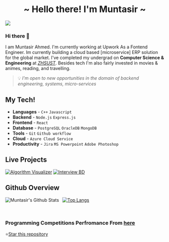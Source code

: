 <h1 align="center">~ Hello there! I'm Muntasir ~</h1>


 <img src="https://komarev.com/ghpvc/?username=battlesofarmy">


### Hi there 👋

I am Muntasir Ahmed. I'm currently working at Upwork As a Fontend Engineer. Im currently building a cloud based [microservice] ERP solution for the global market. I've completed my undergrad on **Computer Science & Engineering** at _[ZHSUST](https://zhsust.edu.bd/)_. Besides tech I'm also fairly invested in movies & animes, reading, and travelling.
> 💡 *I'm open to new opportunities in the domain of backend engineering, systems, micro-services*


## My Tech! 
- **Languages** - `C++` `Javascript` 
- **Backend** - `Node.js` `Express.js`
- **Frontend** - `React`
- **Database** - `PostgreSQL` `OracleDB` `MongoDB`
- **Tools** - `Git` `Github workflow`
- **Cloud** - `Azure Cloud Service`
- **Productivity** - `Jira` `MS Powerpoint` `Adobe Photoshop`
## Live Projects
[![Algorithm Visualizer](https://img.shields.io/badge/-Algorithm%20Visualizer-0085C0?style=flat&logo=ripple)](https://tamimehsan.github.io/AlgorithmVisualizer/)
[![Interview BD](https://img.shields.io/badge/-Interview%20BD-5672cd?style=flat)](https://tamimehsan.github.io/interview-questions-bangladesh/)

## Github Overview

<img align="left" alt="Muntasir's Github Stats" src="https://github-readme-stats.vercel.app/api?username=battlesofarmy&show_icons=true" />   &nbsp;
[![Top Langs](https://github-readme-stats.vercel.app/api/top-langs/?username=battlesofarmy&layout=compact)](https://github.com/anuraghazra/github-readme-stats) 



<br />



### Programming Competitions Perfromance From [here](/Competitions.md)

<!-- Place this tag where you want the button to render. -->
⭐<a class="github-button" href="https://github.com/battlesofarmy/battlesofarmy" data-color-scheme="no-preference: dark; light: dark; dark: dark;" data-icon="octicon-star" data-size="large" data-show-count="true" aria-label="Star Muntasir/Muntasir Ahmed on GitHub">Star this repository</a>
